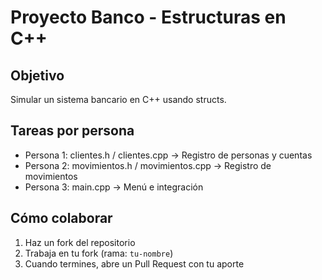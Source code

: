 # Proyecto Banco - Estructuras en C++

## Objetivo
Simular un sistema bancario en C++ usando structs.

## Tareas por persona
- Persona 1: clientes.h / clientes.cpp → Registro de personas y cuentas
- Persona 2: movimientos.h / movimientos.cpp → Registro de movimientos
- Persona 3: main.cpp → Menú e integración

## Cómo colaborar
1. Haz un fork del repositorio
2. Trabaja en tu fork (rama: `tu-nombre`)
3. Cuando termines, abre un Pull Request con tu aporte
